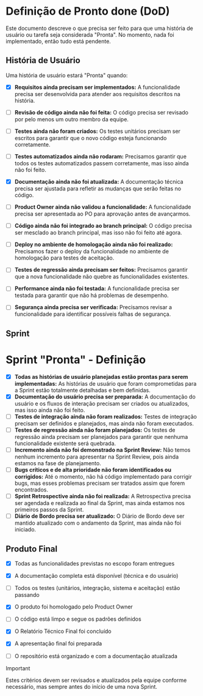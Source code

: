 # Definição de Pronto done (DoD)

Este documento descreve o que precisa ser feito para que uma história de usuário ou tarefa seja considerada "Pronta". No momento, nada foi implementado, então tudo está pendente.

## História de Usuário

Uma história de usuário estará "Pronta" quando:

- [x] **Requisitos ainda precisam ser implementados:** A funcionalidade precisa ser desenvolvida para atender aos requisitos descritos na história.
- [ ] **Revisão de código ainda não foi feita:** O código precisa ser revisado por pelo menos um outro membro da equipe.
- [ ] **Testes ainda não foram criados:** Os testes unitários precisam ser escritos para garantir que o novo código esteja funcionando corretamente.
- [ ] **Testes automatizados ainda não rodaram:** Precisamos garantir que todos os testes automatizados passem corretamente, mas isso ainda não foi feito.
- [x] **Documentação ainda não foi atualizada:** A documentação técnica precisa ser ajustada para refletir as mudanças que serão feitas no código.
- [ ] **Product Owner ainda não validou a funcionalidade:** A funcionalidade precisa ser apresentada ao PO para aprovação antes de avançarmos.
- [ ] **Código ainda não foi integrado ao branch principal:** O código precisa ser mesclado ao branch principal, mas isso não foi feito até agora.
- [ ] **Deploy no ambiente de homologação ainda não foi realizado:** Precisamos fazer o deploy da funcionalidade no ambiente de homologação para testes de aceitação.
- [ ] **Testes de regressão ainda precisam ser feitos:** Precisamos garantir que a nova funcionalidade não quebre as funcionalidades existentes.
- [ ] **Performance ainda não foi testada:** A funcionalidade precisa ser testada para garantir que não há problemas de desempenho.
- [ ] **Segurança ainda precisa ser verificada:** Precisamos revisar a funcionalidade para identificar possíveis falhas de segurança.


## Sprint

# Sprint "Pronta" - Definição

- [x] **Todas as histórias de usuário planejadas estão prontas para serem implementadas:** As histórias de usuário que foram comprometidas para a Sprint estão totalmente detalhadas e bem definidas.
- [x] **Documentação do usuário precisa ser preparada:** A documentação do usuário e os fluxos de interação precisam ser criados ou atualizados, mas isso ainda não foi feito.
- [ ] **Testes de integração ainda não foram realizados:** Testes de integração precisam ser definidos e planejados, mas ainda não foram executados.
- [ ] **Testes de regressão ainda não foram planejados:** Os testes de regressão ainda precisam ser planejados para garantir que nenhuma funcionalidade existente será quebrada.
- [ ] **Incremento ainda não foi demonstrado na Sprint Review:** Não temos nenhum incremento para apresentar na Sprint Review, pois ainda estamos na fase de planejamento.
- [ ] **Bugs críticos e de alta prioridade não foram identificados ou corrigidos:** Até o momento, não há código implementado para corrigir bugs, mas esses problemas precisam ser tratados assim que forem encontrados.
- [ ] **Sprint Retrospective ainda não foi realizada:** A Retrospectiva precisa ser agendada e realizada ao final da Sprint, mas ainda estamos nos primeiros passos da Sprint.
- [ ] **Diário de Bordo precisa ser atualizado:** O Diário de Bordo deve ser mantido atualizado com o andamento da Sprint, mas ainda não foi iniciado.

## Produto Final

- [x] Todas as funcionalidades previstas no escopo foram entregues  
- [x] A documentação completa está disponível (técnica e do usuário)  
- [ ] Todos os testes (unitários, integração, sistema e aceitação) estão passando  
- [x] O produto foi homologado pelo Product Owner  
- [ ] O código está limpo e segue os padrões definidos  
- [x] O Relatório Técnico Final foi concluído  
- [x] A apresentação final foi preparada  
- [ ] O repositório está organizado e com a documentação atualizada


>[!IMPORTANT]
>Estes critérios devem ser revisados e atualizados pela equipe conforme necessário, mas sempre antes do início de uma nova Sprint.
